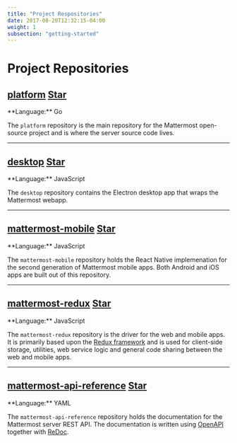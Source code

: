```yaml
---
title: "Project Respositories"
date: 2017-08-20T12:32:15-04:00
weight: 1
subsection: "getting-started"
---
```


# Project Repositories


<h2><a href="https://github.com/mattermost/platform">platform</a>
<a class="github-button" href="https://github.com/mattermost/platform" data-icon="octicon-star" data-size="large" data-show-count="true" aria-label="Star mattermost/platform on GitHub">Star</a>
</h2>
**Language:** Go

The `platform` repository is the main repository for the Mattermost open-source project and is where the server source code lives.

<hr>

<h2><a href="https://github.com/mattermost/desktop">desktop</a>
<a class="github-button" href="https://github.com/mattermost/desktop" data-icon="octicon-star" data-size="large" data-show-count="true" aria-label="Star mattermost/desktop on GitHub">Star</a>
</h2>
**Language:** JavaScript

The `desktop` repository contains the Electron desktop app that wraps the Mattermost webapp.

<hr>

<h2><a href="https://github.com/mattermost/mattermost-mobile">mattermost-mobile</a>
<a class="github-button" href="https://github.com/mattermost/mattermost-mobile" data-icon="octicon-star" data-size="large" data-show-count="true" aria-label="Star mattermost/mattermost-mobile on GitHub">Star</a>
</h2>
**Language:** JavaScript

The `mattermost-mobile` repository holds the React Native implemenation for the second generation of Mattermost mobile apps. Both Android and iOS apps are built out of this repository.

<hr>

<h2><a href="https://github.com/mattermost/mattermost-redux">mattermost-redux</a>
<a class="github-button" href="https://github.com/mattermost/mattermost-redux" data-icon="octicon-star" data-size="large" data-show-count="true" aria-label="Star mattermost/mattermost-redux on GitHub">Star</a>
</h2>
**Language:** JavaScript

The `mattermost-redux` repository is the driver for the web and mobile apps. It is primarily based upon the [Redux framework](http://redux.js.org/) and is used for client-side storage, utilities, web service logic and general code sharing between the web and mobile apps.

<hr>

<h2><a href="https://github.com/mattermost/mattermost-api-reference">mattermost-api-reference</a>
<a class="github-button" href="https://github.com/mattermost/mattermost-api-reference" data-icon="octicon-star" data-size="large" data-show-count="true" aria-label="Star mattermost/mattermost-api-reference on GitHub">Star</a>
</h2>
**Language:** YAML

The `mattermost-api-reference` repository holds the documentation for the Mattermost server REST API. The documentation is written using [OpenAPI](https://www.openapis.org/) together with [ReDoc](https://github.com/Rebilly/ReDoc).
